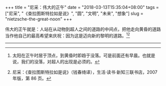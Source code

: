 +++
title = "尼采：伟大的正午"
date = "2018-03-13T15:35:04+08:00"
tags = ["尼采", "《查拉图斯特拉如是说》", "圆", "文明", "未来", "想象"]
slug = "nietzsche-the-great-noon"
+++

伟大的正午就是：人站在从动物到超人之间的道路的中间点，把他走向黄昏的道路当作他自己的最高希望来庆祝：因为这是迈向新的黎明的道路。[^1][^2]

---

[^1]: 太阳在正午时居于顶点，到黄昏时即趋于没落。可是前面还有早晨。也就是说，我们的没落，对超人的出现是必须的。
[^2]: 尼采：《查拉图斯特拉如是说》（钱春绮译），生活·读书·新知三联书店，2007 年版，第 86 页。
